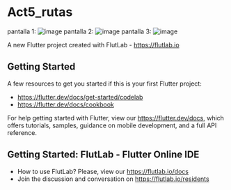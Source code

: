 # Act5_rutas

pantalla 1:
![image](https://github.com/user-attachments/assets/10c27ca0-60c5-43a7-8056-cb909713065a)
pantalla 2:
![image](https://github.com/user-attachments/assets/efbafaaf-8ba8-4eda-93d4-99fe407ff89e)
pantalla 3:
![image](https://github.com/user-attachments/assets/38ebc9a8-53d0-4503-8365-0fc5dbdfbce7)



A new Flutter project created with FlutLab - https://flutlab.io

## Getting Started

A few resources to get you started if this is your first Flutter project:

- https://flutter.dev/docs/get-started/codelab
- https://flutter.dev/docs/cookbook

For help getting started with Flutter, view our
https://flutter.dev/docs, which offers tutorials,
samples, guidance on mobile development, and a full API reference.

## Getting Started: FlutLab - Flutter Online IDE

- How to use FlutLab? Please, view our https://flutlab.io/docs
- Join the discussion and conversation on https://flutlab.io/residents
